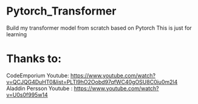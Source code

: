 # Pytorch_Transformer
Build my transformer model from scratch based on Pytorch
This is just for learning
# Thanks to:
CodeEmporium
Youtube: https://www.youtube.com/watch?v=QCJQG4DuHT0&list=PLTl9hO2Oobd97qfWC40gOSU8C0iu0m2l4
Aladdin Persson
Youtube : https://www.youtube.com/watch?v=U0s0f995w14
